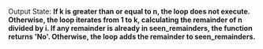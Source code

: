 Output State: **If k is greater than or equal to n, the loop does not execute. Otherwise, the loop iterates from 1 to k, calculating the remainder of n divided by i. If any remainder is already in seen_remainders, the function returns 'No'. Otherwise, the loop adds the remainder to seen_remainders.**